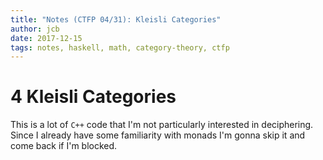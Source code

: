 ```yaml
---
title: "Notes (CTFP 04/31): Kleisli Categories"
author: jcb
date: 2017-12-15
tags: notes, haskell, math, category-theory, ctfp
---
```


# 4 Kleisli Categories

This is a lot of `C++` code that I'm not particularly interested in deciphering.
Since I already have some familiarity with monads I'm gonna skip it
and come back if I'm blocked.
